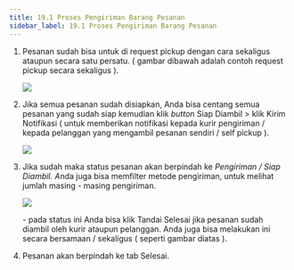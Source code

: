 ```yaml
---
title: 19.1 Proses Pengiriman Barang Pesanan
sidebar_label: 19.1 Proses Pengiriman Barang Pesanan
---
```

1. Pesanan sudah bisa untuk di request pickup dengan cara sekaligus ataupun secara satu persatu. ( gambar dibawah adalah contoh request pickup secara sekaligus ).

   ![](/img/19.1-request-pickup-sekaligus.png)






2. J﻿ika semua pesanan sudah disiapkan, Anda bisa centang semua pesanan yang sudah siap kemudian klik *button* Siap Diambil > klik Kirim Notifikasi ( untuk memberikan notifikasi kepada kurir pengiriman / kepada pelanggan yang mengambil pesanan sendiri / self pickup ). 

   ![](/img/19.-konfirmasi-pengambilan-barang-kirim-notifikasi.png)
3. Jika sudah maka status pesanan akan berpindah ke *Pengiriman / Siap Diambil. A*nda juga bisa memfilter metode pengiriman, untuk melihat jumlah masing - masing pengiriman.

   ![](/img/19.-status-persiapan-pesanan.png)

   \-﻿ pada status ini Anda bisa klik Tandai Selesai jika pesanan sudah diambil oleh kurir ataupun pelanggan. Anda juga bisa melakukan ini secara bersamaan / sekaligus ( seperti gambar diatas ).
4. P﻿esanan akan berpindah ke tab Selesai.